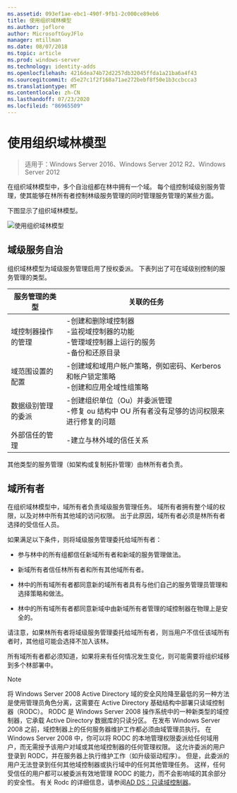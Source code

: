 ```yaml
---
ms.assetid: 093ef1ae-ebc1-490f-9fb1-2c000ce89eb6
title: 使用组织域林模型
ms.author: joflore
author: MicrosoftGuyJFlo
manager: mtillman
ms.date: 08/07/2018
ms.topic: article
ms.prod: windows-server
ms.technology: identity-adds
ms.openlocfilehash: 4216dea74b72d2257db32045ffda1a21ba6a4f43
ms.sourcegitcommit: d5e27c1f2f168a71ae272bebf8f50e1b3ccbcca3
ms.translationtype: MT
ms.contentlocale: zh-CN
ms.lasthandoff: 07/23/2020
ms.locfileid: "86965509"
---
```

# <a name="using-the-organizational-domain-forest-model"></a>使用组织域林模型

> 适用于：Windows Server 2016、Windows Server 2012 R2、Windows Server 2012

在组织域林模型中，多个自治组都在林中拥有一个域。 每个组控制域级别服务管理，使其能够在林所有者控制林级服务管理的同时管理服务管理的某些方面。

下图显示了组织域林模型。

![使用组织域林模型](../../media/Using-the-Organizational-Domain-Forest-Model/c50a3c6a-b0e4-43ec-ad62-f05d05f0bbd2.gif)

## <a name="domain-level-service-autonomy"></a>域级服务自治

组织域林模型为域级服务管理启用了授权委派。 下表列出了可在域级别控制的服务管理的类型。

| 服务管理的类型 | 关联的任务 |
| -------------------------- |----------------- |
| 域控制器操作的管理    | -创建和删除域控制器<br />-监视域控制器的功能<br />-管理域控制器上运行的服务<br />-备份和还原目录 |
| 域范围设置的配置         | -创建域和域用户帐户策略，例如密码、Kerberos 和帐户锁定策略<br />-创建和应用全域性组策略 |
| 数据级别管理的委派       | -创建组织单位（Ou）并委派管理<br />-修复 ou 结构中 OU 所有者没有足够的访问权限来进行修复的问题 |
| 外部信任的管理 | -建立与林外域的信任关系 |

其他类型的服务管理（如架构或复制拓扑管理）由林所有者负责。

## <a name="domain-owner"></a>域所有者

在组织域林模型中，域所有者负责域级服务管理任务。 域所有者拥有整个域的权限，以及对林中所有其他域的访问权限。 出于此原因，域所有者必须是林所有者选择的受信任人员。

如果满足以下条件，则将域级服务管理委托给域所有者：

- 参与林中的所有组都信任新域所有者和新域的服务管理做法。

- 新域所有者信任林所有者和所有其他域所有者。

- 林中的所有域所有者都同意新的域所有者具有与他们自己的服务管理员管理和选择策略和做法。

- 林中的所有域所有者都同意新域中由新域所有者管理的域控制器在物理上是安全的。

请注意，如果林所有者将域级服务管理委托给域所有者，则当用户不信任该域所有者时，其他组可能会选择不加入该林。

所有域所有者都必须知道，如果将来有任何情况发生变化，则可能需要将组织域移到多个林部署中。

> [!NOTE]
> 将 Windows Server 2008 Active Directory 域的安全风险降至最低的另一种方法是使用管理员角色分离，这需要在 Active Directory 基础结构中部署只读域控制器（RODC）。 RODC 是 Windows Server 2008 操作系统中的一种新类型的域控制器，它承载 Active Directory 数据库的只读分区。 在发布 Windows Server 2008 之前，域控制器上的任何服务器维护工作都必须由域管理员执行。 在 Windows Server 2008 中，你可以将 RODC 的本地管理权限委派给任何域用户，而无需授予该用户对域或其他域控制器的任何管理权限。 这允许委派的用户登录到 RODC，并在服务器上执行维护工作（如升级驱动程序）。 但是，此委派的用户无法登录到任何其他域控制器或执行域中的任何其他管理任务。 这样，任何受信任的用户都可以被委派有效地管理 RODC 的能力，而不会影响域的其余部分的安全性。 有关 Rodc 的详细信息，请参阅[AD DS：只读域控制器](/previous-versions/windows/it-pro/windows-server-2008-r2-and-2008/cc732801(v=ws.10))。
